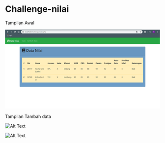 # Challenge-nilai
Tampilan Awal

![Alt Text](https://github.com/necha28/Challenge-nilai/blob/master/data%20nilai.PNG)

Tampilan Tambah data

![Alt Text](https://github.com/necha28/Challenge-nilai/blob/master/tambah%20data1.PNG)

![Alt Text](https://github.com/necha28/Challenge-nilai/blob/master/tambah%20data2.PNG)
